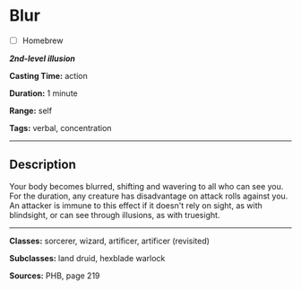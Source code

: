 # Blur

- [ ] Homebrew

***2nd-level illusion***

**Casting Time:** action

**Duration:** 1 minute

**Range:** self

**Tags:** verbal, concentration

---

## Description
Your body becomes blurred, shifting and wavering to all who can see you. For the duration, any creature has disadvantage on attack rolls against you. An attacker is immune to this effect if it doesn't rely on sight, as with blindsight, or can see through illusions, as with truesight.

---

**Classes:** sorcerer, wizard, artificer, artificer (revisited)

**Subclasses:** land druid, hexblade warlock

**Sources:** PHB, page 219
